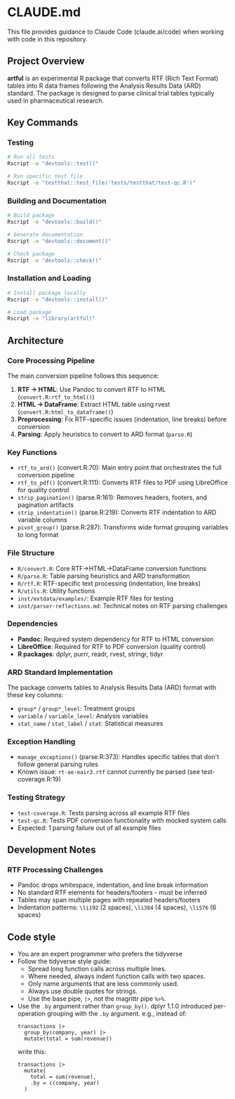 # CLAUDE.md

This file provides guidance to Claude Code (claude.ai/code) when working with code in this repository.

## Project Overview

**artful** is an experimental R package that converts RTF (Rich Text Format) tables into R data frames following the Analysis Results Data (ARD) standard. The package is designed to parse clinical trial tables typically used in pharmaceutical research.

## Key Commands

### Testing
```bash
# Run all tests
Rscript -e "devtools::test()"

# Run specific test file
Rscript -e "testthat::test_file('tests/testthat/test-qc.R')"
```

### Building and Documentation
```bash
# Build package
Rscript -e "devtools::build()"

# Generate documentation
Rscript -e "devtools::document()"

# Check package
Rscript -e "devtools::check()"
```

### Installation and Loading
```bash
# Install package locally
Rscript -e "devtools::install()"

# Load package
Rscript -e "library(artful)"
```

## Architecture

### Core Processing Pipeline
The main conversion pipeline follows this sequence:
1. **RTF → HTML**: Use Pandoc to convert RTF to HTML (`convert.R:rtf_to_html()`)
2. **HTML → DataFrame**: Extract HTML table using rvest (`convert.R:html_to_dataframe()`)
3. **Preprocessing**: Fix RTF-specific issues (indentation, line breaks) before conversion
4. **Parsing**: Apply heuristics to convert to ARD format (`parse.R`)

### Key Functions
- `rtf_to_ard()` (convert.R:70): Main entry point that orchestrates the full conversion pipeline
- `rtf_to_pdf()` (convert.R:111): Converts RTF files to PDF using LibreOffice for quality control
- `strip_pagination()` (parse.R:161): Removes headers, footers, and pagination artifacts
- `strip_indentation()` (parse.R:219): Converts RTF indentation to ARD variable columns
- `pivot_group()` (parse.R:287): Transforms wide format grouping variables to long format

### File Structure
- `R/convert.R`: Core RTF→HTML→DataFrame conversion functions
- `R/parse.R`: Table parsing heuristics and ARD transformation
- `R/rtf.R`: RTF-specific text processing (indentation, line breaks)
- `R/utils.R`: Utility functions
- `inst/extdata/examples/`: Example RTF files for testing
- `inst/parser-reflections.md`: Technical notes on RTF parsing challenges

### Dependencies
- **Pandoc**: Required system dependency for RTF to HTML conversion
- **LibreOffice**: Required for RTF to PDF conversion (quality control)
- **R packages**: dplyr, purrr, readr, rvest, stringr, tidyr

### ARD Standard Implementation
The package converts tables to Analysis Results Data (ARD) format with these key columns:
- `group*` / `group*_level`: Treatment groups
- `variable` / `variable_level`: Analysis variables
- `stat_name` / `stat_label` / `stat`: Statistical measures

### Exception Handling
- `manage_exceptions()` (parse.R:373): Handles specific tables that don't follow general parsing rules
- Known issue: `rt-ae-eair3.rtf` cannot currently be parsed (see test-coverage.R:19)

### Testing Strategy
- `test-coverage.R`: Tests parsing across all example RTF files
- `test-qc.R`: Tests PDF conversion functionality with mocked system calls
- Expected: 1 parsing failure out of all example files

## Development Notes

### RTF Processing Challenges
- Pandoc drops whitespace, indentation, and line break information
- No standard RTF elements for headers/footers - must be inferred
- Tables may span multiple pages with repeated headers/footers
- Indentation patterns: `\li192` (2 spaces), `\li384` (4 spaces), `\li576` (6 spaces)

## Code style
- You are an expert programmer who prefers the tidyverse
- Follow the tidyverse style guide:
  * Spread long function calls across multiple lines.
  * Where needed, always indent function calls with two spaces.
  * Only name arguments that are less commonly used.
  * Always use double quotes for strings.
  * Use the base pipe, `|>`, not the magrittr pipe `%>%`.
- Use the `.by` argument rather than `group_by()`.
  dplyr 1.1.0 introduced per-operation grouping with the `.by` argument.
  e.g., instead of:
  ```
  transactions |>
    group_by(company, year) |>
    mutate(total = sum(revenue))
  ```
  write this:
  ```
  transactions |>
    mutate(
      total = sum(revenue),
      .by = c(company, year)
    )
  ```